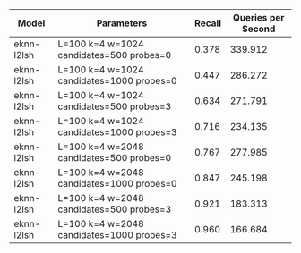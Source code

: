 |Model|Parameters|Recall|Queries per Second|
|---|---|---|---|
|eknn-l2lsh|L=100 k=4 w=1024 candidates=500 probes=0|0.378|339.912|
|eknn-l2lsh|L=100 k=4 w=1024 candidates=1000 probes=0|0.447|286.272|
|eknn-l2lsh|L=100 k=4 w=1024 candidates=500 probes=3|0.634|271.791|
|eknn-l2lsh|L=100 k=4 w=1024 candidates=1000 probes=3|0.716|234.135|
|eknn-l2lsh|L=100 k=4 w=2048 candidates=500 probes=0|0.767|277.985|
|eknn-l2lsh|L=100 k=4 w=2048 candidates=1000 probes=0|0.847|245.198|
|eknn-l2lsh|L=100 k=4 w=2048 candidates=500 probes=3|0.921|183.313|
|eknn-l2lsh|L=100 k=4 w=2048 candidates=1000 probes=3|0.960|166.684|
